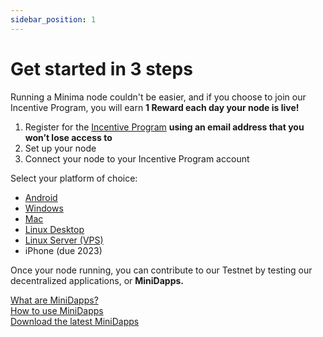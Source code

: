 ```yaml
---
sidebar_position: 1
---
```


# Get started in 3 steps

Running a Minima node couldn't be easier, and if you choose to join our Incentive Program, you will earn **1 Reward each day your node is live!**

1. Register for the [Incentive Program](https://incentive.minima.global/account/register) **using an email address that you won’t lose access to**
2. Set up your node
3. Connect your node to your Incentive Program account

Select your platform of choice:
- [Android](/docs/runanode/android_v9_and_up)<br/>
- [Windows](/docs/runanode/windows)<br/>
- [Mac](/docs/runanode/mac)<br/>
- [Linux Desktop](/docs/runanode/linux_desktop)<br/>
- [Linux Server (VPS)](/docs/runanode/linux_vps)<br/>
- iPhone (due 2023)<br/>



Once your node running, you can contribute to our Testnet by testing our decentralized applications, or **MiniDapps.** 

[What are MiniDapps?](/docs/learn/minidapps/minidappsintro) <br/>
[How to use MiniDapps](/docs/runanode/usingminidapps) <br/>
[Download the latest MiniDapps](/docs/runanode/latestminidapps) <br/>